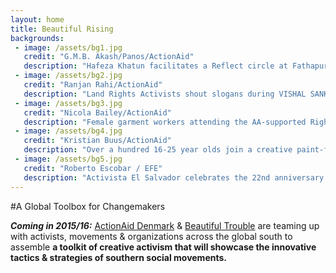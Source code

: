 ```yaml
---
layout: home
title: Beautiful Rising
backgrounds:
 - image: /assets/bg1.jpg
   credit: "G.M.B. Akash/Panos/ActionAid"
   description: "Hafeza Khatun facilitates a Reflect circle at Fathapur, Shahrasti, Chandpur, Bangladesh."
 - image: /assets/bg2.jpg
   credit: "Ranjan Rahi/ActionAid"
   description: "Land Rights Activists shout slogans during VISHAL SANKALP SABHA at RíBlock Chauraha, Harding Park in Patna."
 - image: /assets/bg3.jpg
   credit: "Nicola Bailey/ActionAid"
   description: "Female garment workers attending the AA-supported Rights Café calling for respect of labor laws."
 - image: /assets/bg4.jpg
   credit: "Kristian Buus/ActionAid"
   description: "Over a hundred 16-25 year olds join a creative paint-fueled event in support of the Enough Food IF campaign."
 - image: /assets/bg5.jpg
   credit: "Roberto Escobar / EFE"
   description: "Activista El Salvador celebrates the 22nd anniversary of the peace agreement ending civil war and making way for democracy."
---
```


#A Global Toolbox for Changemakers 

_**Coming in 2015/16:**_ [ActionAid Denmark](http://www.ms.dk/en) & [Beautiful Trouble](http://beautifultrouble.org) are teaming up with activists, movements & organizations across the global south to assemble **a toolkit of creative activism that will showcase the innovative tactics & strategies of southern social movements.**

